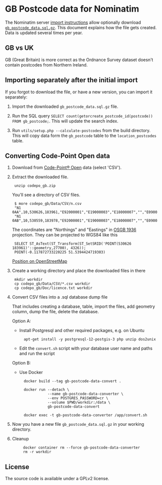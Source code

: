 GB Postcode data for Nominatim
==============================

The Nominatim server [import instructions](https://www.nominatim.org/release-docs/latest/admin/Import/)
allow optionally download [`gb_postcode_data.sql.gz`](https://www.nominatim.org/data/gb_postcode_data.sql.gz).
This document explains how the file gets created. Data is updated several times per year.


GB vs UK
--------
GB (Great Britain) is more correct as the Ordnance Survey dataset doesn't contain postcodes from Northern
Ireland.


Importing separately after the initial import
---------------------------------------------

If you forgot to download the file, or have a new version, you can import it separately:

1. Import the downloaded `gb_postcode_data.sql.gz` file.

2. Run the SQL query `SELECT count(getorcreate_postcode_id(postcode)) FROM gb_postcode;`. This
   will update the search index.

3. Run `utils/setup.php --calculate-postcodes` from the build directory. This will copy data
   form the `gb_postcode` table to the `location_postcodes` table.



Converting Code-Point Open data
-------------------------------

1. Download from [Code-Point® Open](https://osdatahub.os.uk/downloads/open/CodePointOpen)
   data (select 'CSV').

2. Extract the downloaded file.

        unzip codepo_gb.zip

     You'll see a directory of CSV files.

        $ more codepo_gb/Data/CSV/n.csv
        "N1 0AA",10,530626,183961,"E92000001","E19000003","E18000007","","E09000019","E05000368"
        "N1 0AB",10,530559,183978,"E92000001","E19000003","E18000007","","E09000019","E05000368"

    The coordinates are "Northings" and "Eastings" in [OSGB 1936](http://epsg.io/1314)
    projection. They can be projected to WGS84 like this

        SELECT ST_AsText(ST_Transform(ST_SetSRID('POINT(530626 183961)'::geometry,27700), 4326));
        POINT(-0.117872733220225 51.5394424719303)

    [Position on OpenStreetMap](https://osm.org/?mlon=-0.117872&mlat=51.539442)


3. Create a working directory and place the downloaded files in there

        mkdir workdir
        cp codepo_gb/Data/CSV/*.csv workdir
        cp codepo_gb/Doc/licence.txt workdir

4. Convert CSV files into a .sql database dump file

    That includes creating a database, table, import the files, add geometry column,
    dump the file, delete the database.

    Option A:

    * Install Postgresql and other required packages, e.g. on Ubuntu

            apt-get install -y postgresql-12-postgis-3 php unzip dos2unix
       
    * Edit the `convert.sh` script with your database user name and paths and run the script

    Option B:
    
    * Use Docker
    
            docker build --tag gb-postcode-data-convert .

            docker run --detach \
                       --name gb-postcode-data-converter \
                       --env POSTGRES_PASSWORD=cr \
                       --volume $PWD/workdir:/data \
                       gb-postcode-data-convert

            docker exec -t gb-postcode-data-converter /app/convert.sh

5. Now you have a new file `gb_postcode_data.sql.gz` in your working directory.

6. Cleanup

            docker container rm --force gb-postcode-data-converter
            rm -r workdir
    

License
-------
The source code is available under a GPLv2 license.

